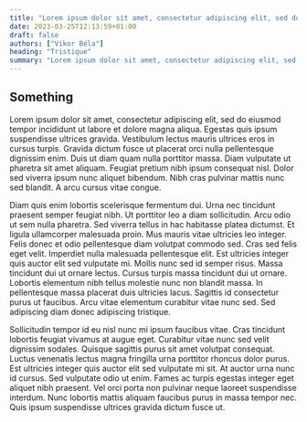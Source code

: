 ```yaml
---
title: "Lorem ipsum dolor sit amet, consectetur adipiscing elit, sed do eiusmod tempor incididunt labore et dolore magna aliqua."
date: 2023-03-25T12:13:59+01:00
draft: false 
authors: ["Vikor Béla"]
heading: "Tristique"
summary: "Lorem ipsum dolor sit amet, consectetur adipiscing elit, sed do eiusmod tempor incididunt ut labore et dolore magna aliqua. Etiam dignissim diam quis enim lobortis scelerisque."
---
```


## Something 

Lorem ipsum dolor sit amet, consectetur adipiscing elit, sed do eiusmod tempor incididunt ut labore et dolore magna aliqua. Egestas quis ipsum suspendisse ultrices gravida. Vestibulum lectus mauris ultrices eros in cursus turpis. Gravida dictum fusce ut placerat orci nulla pellentesque dignissim enim. Duis ut diam quam nulla porttitor massa. Diam vulputate ut pharetra sit amet aliquam. Feugiat pretium nibh ipsum consequat nisl. Dolor sed viverra ipsum nunc aliquet bibendum. Nibh cras pulvinar mattis nunc sed blandit. A arcu cursus vitae congue.

Diam quis enim lobortis scelerisque fermentum dui. Urna nec tincidunt praesent semper feugiat nibh. Ut porttitor leo a diam sollicitudin. Arcu odio ut sem nulla pharetra. Sed viverra tellus in hac habitasse platea dictumst. Et ligula ullamcorper malesuada proin. Mus mauris vitae ultricies leo integer. Felis donec et odio pellentesque diam volutpat commodo sed. Cras sed felis eget velit. Imperdiet nulla malesuada pellentesque elit. Est ultricies integer quis auctor elit sed vulputate mi. Mollis nunc sed id semper risus. Massa tincidunt dui ut ornare lectus. Cursus turpis massa tincidunt dui ut ornare. Lobortis elementum nibh tellus molestie nunc non blandit massa. In pellentesque massa placerat duis ultricies lacus. Sagittis id consectetur purus ut faucibus. Arcu vitae elementum curabitur vitae nunc sed. Sed adipiscing diam donec adipiscing tristique.

Sollicitudin tempor id eu nisl nunc mi ipsum faucibus vitae. Cras tincidunt lobortis feugiat vivamus at augue eget. Curabitur vitae nunc sed velit dignissim sodales. Quisque sagittis purus sit amet volutpat consequat. Luctus venenatis lectus magna fringilla urna porttitor rhoncus dolor purus. Est ultricies integer quis auctor elit sed vulputate mi sit. At auctor urna nunc id cursus. Sed vulputate odio ut enim. Fames ac turpis egestas integer eget aliquet nibh praesent. Vel orci porta non pulvinar neque laoreet suspendisse interdum. Nunc lobortis mattis aliquam faucibus purus in massa tempor nec. Quis ipsum suspendisse ultrices gravida dictum fusce ut.